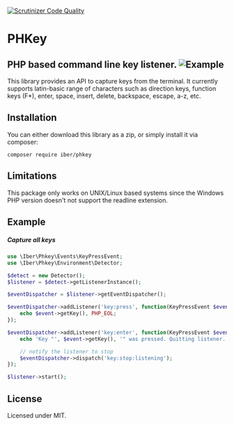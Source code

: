 [![Scrutinizer Code Quality](https://scrutinizer-ci.com/g/iber/phkey/badges/quality-score.png?b=master)](https://scrutinizer-ci.com/g/iber/phkey/?branch=master)

# PHKey
PHP based command line key listener. 
![Example](https://iber.lt/projects/phkey.gif)
------------

This library provides an API to capture keys from the terminal. It currently supports latin-basic range of characters such as direction keys, function keys (F*), enter, space, insert, delete, backspace, escape, a-z, etc.

## Installation
You can either download this library as a zip, or simply install it via composer:
```
composer require iber/phkey
```

## Limitations
This package only works on UNIX/Linux based systems since the Windows PHP version doesn't not support the readline extension.

## Example

##### Capture all keys
```php
use \Iber\Phkey\Events\KeyPressEvent;
use \Iber\Phkey\Environment\Detector;

$detect = new Detector();
$listener = $detect->getListenerInstance();

$eventDispatcher = $listener->getEventDispatcher();

$eventDispatcher->addListener('key:press', function(KeyPressEvent $event) {
    echo $event->getKey(), PHP_EOL;
});

$eventDispatcher->addListener('key:enter', function(KeyPressEvent $event) use ($eventDispatcher) {
    echo 'Key "', $event->getKey(), '" was pressed. Quitting listener.', PHP_EOL;

    // notify the listener to stop
    $eventDispatcher->dispatch('key:stop:listening');
});

$listener->start();
```

## License
Licensed under MIT.
